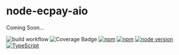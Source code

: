 # node-ecpay-aio

Coming Soon...

![build workflow](https://github.com/simenkid/node-ecpay-aio/actions/workflows/build.yml/badge.svg) ![Coverage Badge](https://img.shields.io/endpoint?url=https://gist.githubusercontent.com/simenkid/6cd8ec3f4115bc7b0fc0cb646da2dd77/raw/aadcd2ad323a5d555eeecd353729a220ed4d9a1e/node-ecpay-aio__heads_main.json) [![npm](https://img.shields.io/npm/v/node-ecpay-aio.svg?maxAge=2592000)](https://www.npmjs.com/package/node-ecpay-aio) [![npm](https://img.shields.io/npm/l/node-ecpay-aio.svg?maxAge=2592000)](https://www.npmjs.com/package/node-ecpay-aio) [![node version](https://img.shields.io/node/v/node-ecpay-aio)](https://img.shields.io/node/v/node-ecpay-aio) [![TypeScript](https://img.shields.io/badge/%3C%2F%3E-TypeScript-%230074c1.svg)](http://www.typescriptlang.org/)

